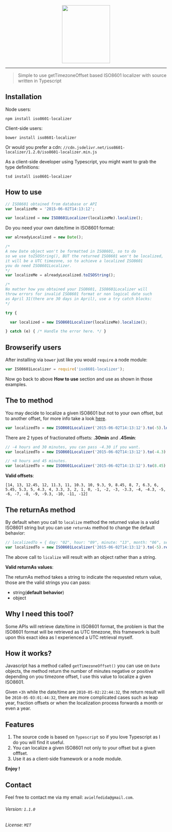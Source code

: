 <p align="center">
	<img height="181" width="150" src="http://i.imgur.com/070F7jH.png">
</p>

---

> Simple to use getTimezoneOffset based ISO8601 localizer with source written in Typescript

## Installation

Node users:
```
npm install iso8601-localizer
```
Client-side users:
```
bower install iso8601-localizer
```

Or would you prefer a cdn: `//cdn.jsdelivr.net/iso8601-localizer/1.2.0/iso8601-localizer.min.js`

As a client-side developer using Typescript, you might want to grab the type definitions:

```
tsd install iso8601-localizer
```

## How to use

```javascript
// ISO8601 obtained from database or API
var localizeMe = '2015-06-02T14:13:12';

var localized = new ISO8601Localizer(localizeMe).localize();
```

Do you need your own date/time in ISO8601 format:

```javascript
var alreadyLocalized = new Date();

/*
A new Date object won't be formatted in ISO8601, so to do
so we use toISOString(), BUT the returned ISO8601 won't be localized,
it will be a UTC timezone, so to achieve a localized ISO8601
you do need ISO8601Localizer.
*/
var localizeMe = alreadyLocalized.toISOString();

/*
No matter how you obtained your ISO8601, ISO8601Localizer will
throw errors for invalid ISO8601 format or non logical date such
as April 31(there are 30 days in April), use a try catch blocks:
*/

try {

  var localized = new ISO8601Localizer(localizeMe).localize();

} catch (e) { /* Handle the error here. */ }
```

## Browserify users

After installing via `bower` just like you would `require` a node module:
```javascript
var ISO8601Localizer = require('iso8601-localizer');
```

Now go back to above **How to use** section and use as shown in those examples.

## The to method

You may decide to localize a given ISO8601 but not to your own offset,
but to another offset, for more info take a look [here](https://www.wikiwand.com/en/List_of_UTC_time_offsets).

```javascript
var localizedTo = new ISO8601Localizer('2015-06-02T14:13:12').to(-5).localize();
```

There are 2 types of fractionated offsets: **.30min** and **.45min**:

```javascript
// -4 hours and 30 minutes, you can pass -4.30 if you want.
var localizedTo = new ISO8601Localizer('2015-06-02T14:13:12').to(-4.3).localize();

// +8 hours and 45 minutes.
var localizedTo = new ISO8601Localizer('2015-06-02T14:13:12').to(8.45).localize();
```

**Valid offsets**:

```
[14, 13, 12.45, 12, 11.3, 11, 10.3, 10, 9.3, 9, 8.45, 8, 7, 6.3, 6, 5.45, 5.3, 5, 4.3, 4, 3.3, 3, 2, 1, 0, -1, -2, -3, -3.3, -4, -4.3, -5, -6, -7, -8, -9, -9.3, -10, -11, -12]
```

## The returnAs method

By default when you call to `localize` method the returned value is a valid ISO8601 string but you can use `returnAs` method to change the default behavior:

```javascript
// localizedTo = { day: "02", hour: "09", minute: "13", month: "06", second: "12", year: "2015" }
var localizedTo = new ISO8601Localizer('2015-06-02T14:13:12').to(-5).returnAs('object').localize();
```

The above call to `licalize` will result with an object rather than a string.

**Valid returnAs values**:

The returnAs method takes a string to indicate the requested return value, those are the valid strings you can pass:

* string(**default behavior**)
* object

## Why I need this tool?

Some APIs will retrieve date/time in ISO8601 format, the problem is that the ISO8601 format will be
retrieved as UTC timezone, this framework is built upon this exact idea as I experienced a UTC retrieval myself.

## How it works?

Javascript has a method called `getTimezoneOffset()` you can use on `Date` objects, the method return the number of minutes negative or positive depending on you timezone offset, I use this value to localize a given ISO8601.

Given `+3h` while the date/time are `2010-05-02:22:44:32`, the return result will be `2010-05-03:01:44:32`, there are more complicated cases such as leap year, fraction offsets or when the localization process forwards a month or even a year.

## Features

1. The source code is based on `Typescript` so if you love Typescript as I do you will find it useful.
2. You can localize a given ISO8601 not only to your offset but a given offfset.
3. Use it as a client-side framework or a node module.

**Enjoy !**

## Contact

Feel free to contact me via my email: `avielfedida@gmail.com`.

###### Version: `1.1.0`

###### License: `MIT`

